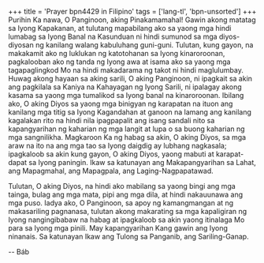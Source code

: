 +++
title = 'Prayer bpn4429 in Filipino'
tags = ['lang-tl', 'bpn-unsorted']
+++
Purihin Ka nawa, O Panginoon, aking Pinakamamahal! Gawin akong matatag sa Iyong Kapakanan, at tulutang mapabilang ako sa yaong mga hindi lumabag sa Iyong Banal na Kasunduan ni hindi sumunod sa mga diyos-diyosan ng kanilang walang kabuluhang guni-guni. Tulutan, kung gayon, na makakamit ako ng luklukan ng katotohanan sa Iyong kinaroroonan, pagkalooban ako ng tanda ng Iyong awa at isama ako sa yaong mga tagapaglingkod Mo na hindi makadarama ng takot ni hindi maglulumbay. Huwag akong hayaan sa aking sarili, O aking Panginoon, ni ipagkait sa akin ang pagkilala sa Kaniya na Kahayagan ng Iyong Sarili, ni ipalagay akong kasama sa yaong mga tumalikod sa Iyong banal na kinaroroonan. Ibilang ako, O aking Diyos sa yaong mga binigyan ng karapatan na ituon ang kanilang mga titig sa Iyong Kagandahan at ganoon na lamang ang kanilang kagalakan rito na hindi nila ipagpapalit ang isang sandali nito sa kapangyarihan ng kaharian ng mga langit at lupa o sa buong kaharian ng mga sangnilikha. Magkaroon Ka ng habag sa akin, O aking Diyos, sa mga araw na ito na ang mga tao sa Iyong daigdig ay lubhang nagkasala; ipagkaloob sa akin kung gayon, O aking Diyos, yaong mabuti at karapat-dapat sa Iyong paningin. Ikaw sa katunayan ang Makapangyarihan sa Lahat, ang Mapagmahal, ang Mapagpala, ang Laging-Nagpapatawad.

Tulutan, O aking Diyos, na hindi ako mabilang sa yaong bingi ang mga tainga, bulag ang mga mata, pipi ang mga dila, at hindi nakauunawa ang mga puso. Iadya ako, O Panginoon, sa apoy ng kamangmangan at ng makasariling pagnanasa, tulutan akong makarating sa mga kapaligiran ng Iyong nangingibabaw na habag at ipagkaloob sa akin yaong itinalaga Mo para sa Iyong mga pinili. May kapangyarihan Kang gawin ang Iyong ninanais. Sa katunayan Ikaw ang Tulong sa Panganib, ang Sariling-Ganap.

-- Báb

